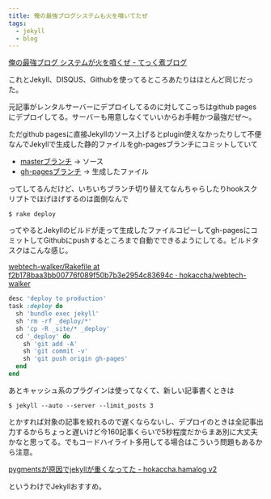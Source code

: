 ```yaml
---
title: 俺の最強ブログシステムも火を噴いてたぜ
tags:
  - jekyll
  - blog
---
```


[俺の最強ブログ システムが火を噴くぜ - てっく煮ブログ](http://tech.nitoyon.com/ja/blog/2012/09/20/moved-completed/)

これとJekyll、DISQUS、Githubを使ってるところあたりはほとんど同じだった。

元記事がレンタルサーバーにデプロイしてるのに対してこっちはgithub pagesにデプロイしてる。サーバーも用意しなくていいからお手軽かつ最強だぜ〜。

ただgithub pagesに直接Jekyllのソース上げるとplugin使えなかったりして不便なんでJekyllで生成した静的ファイルをgh-pagesブランチにコミットしていて

* [masterブランチ](https://github.com/hokaccha/webtech-walker) -> ソース
* [gh-pagesブランチ](https://github.com/hokaccha/webtech-walker/tree/gh-pages) -> 生成したファイル

ってしてるんだけど、いちいちブランチ切り替えてなんちゃらしたりhookスクリプトでほげほげするのは面倒なんで

    $ rake deploy

ってやるとJekyllのビルドが走って生成したファイルコピーしてgh-pagesにコミットしてGithubにpushするところまで自動でできるようにしてる。ビルドタスクはこんな感じ。

[webtech-walker/Rakefile at f2b178baa3bb00776f089f50b7b3e2954c83694c · hokaccha/webtech-walker](https://github.com/hokaccha/webtech-walker/blob/f2b178baa3bb00776f089f50b7b3e2954c83694c/Rakefile#L10-20)

```ruby
desc 'deploy to production'
task :deploy do
  sh 'bundle exec jekyll'
  sh 'rm -rf _deploy/*'
  sh 'cp -R _site/* _deploy'
  cd '_deploy' do
    sh 'git add -A'
    sh 'git commit -v'
    sh 'git push origin gh-pages'
  end
end
```


あとキャッシュ系のプラグインは使ってなくて、新しい記事書くときは

    $ jekyll --auto --server --limit_posts 3

とかすれば対象の記事を絞れるので遅くならないし、デプロイのときは全記事出力するからちょっと遅いけど今160記事くらいで5秒程度だからまあ別に大丈夫かなと思ってる。でもコードハイライト多用してる場合はこういう問題もあるから注意。

[pygmentsが原因でjekyllが重くなってた - hokaccha.hamalog v2](http://d.hatena.ne.jp/hokaccha/20120808/1344436656)

というわけでJekyllおすすめ。
